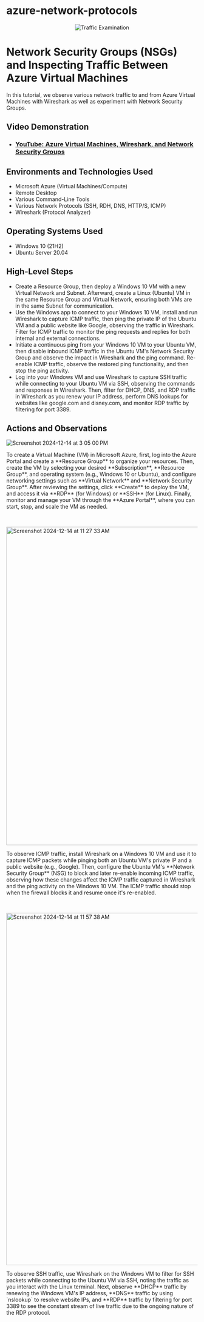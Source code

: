 # azure-network-protocols

<p align="center">
<img src="https://i.imgur.com/Ua7udoS.png" alt="Traffic Examination"/>
</p>

<h1>Network Security Groups (NSGs) and Inspecting Traffic Between Azure Virtual Machines</h1>
In this tutorial, we observe various network traffic to and from Azure Virtual Machines with Wireshark as well as experiment with Network Security Groups. <br />


<h2>Video Demonstration</h2>

- ### [YouTube: Azure Virtual Machines, Wireshark, and Network Security Groups](https://www.youtube.com)

<h2>Environments and Technologies Used</h2>

- Microsoft Azure (Virtual Machines/Compute)
- Remote Desktop
- Various Command-Line Tools
- Various Network Protocols (SSH, RDH, DNS, HTTP/S, ICMP)
- Wireshark (Protocol Analyzer)

<h2>Operating Systems Used </h2>

- Windows 10 (21H2)
- Ubuntu Server 20.04

<h2>High-Level Steps</h2>

- Create a Resource Group, then deploy a Windows 10 VM with a new Virtual Network and Subnet. Afterward, create a Linux (Ubuntu) VM in the same Resource Group and Virtual Network, ensuring both VMs are in the same Subnet for communication.
- Use the Windows app to connect to your Windows 10 VM, install and run Wireshark to capture ICMP traffic, then ping the private IP of the Ubuntu VM and a public website like Google, observing the traffic in Wireshark. Filter for ICMP traffic to monitor the ping requests and replies for both internal and external connections.
- Initiate a continuous ping from your Windows 10 VM to your Ubuntu VM, then disable inbound ICMP traffic in the Ubuntu VM's Network Security Group and observe the impact in Wireshark and the ping command. Re-enable ICMP traffic, observe the restored ping functionality, and then stop the ping activity.
- Log into your Windows VM and use Wireshark to capture SSH traffic while connecting to your Ubuntu VM via SSH, observing the commands and responses in Wireshark. Then, filter for DHCP, DNS, and RDP traffic in Wireshark as you renew your IP address, perform DNS lookups for websites like google.com and disney.com, and monitor RDP traffic by filtering for port 3389.

<h2>Actions and Observations</h2>

<p>
<img alt="Screenshot 2024-12-14 at 3 05 00 PM" src="https://github.com/user-attachments/assets/83ab89be-7a57-4fb9-a662-aba3a9f9974a" />


</p>
<p>
To create a Virtual Machine (VM) in Microsoft Azure, first, log into the Azure Portal and create a **Resource Group** to organize your resources. Then, create the VM by selecting your desired **Subscription**, **Resource Group**, and operating system (e.g., Windows 10 or Ubuntu), and configure networking settings such as **Virtual Network** and **Network Security Group**. After reviewing the settings, click **Create** to deploy the VM, and access it via **RDP** (for Windows) or **SSH** (for Linux). Finally, monitor and manage your VM through the **Azure Portal**, where you can start, stop, and scale the VM as needed.
</p>
<br />

<p>
<img <img width="836" alt="Screenshot 2024-12-14 at 11 27 33 AM" src="https://github.com/user-attachments/assets/21020b70-8ef1-42a9-954a-6b260e25923b" />

</p>
<p>
To observe ICMP traffic, install Wireshark on a Windows 10 VM and use it to capture ICMP packets while pinging both an Ubuntu VM's private IP and a public website (e.g., Google). Then, configure the Ubuntu VM's **Network Security Group** (NSG) to block and later re-enable incoming ICMP traffic, observing how these changes affect the ICMP traffic captured in Wireshark and the ping activity on the Windows 10 VM. The ICMP traffic should stop when the firewall blocks it and resume once it's re-enabled.
</p>
<br />

<p>
<img <img width="925" alt="Screenshot 2024-12-14 at 11 57 38 AM" src="https://github.com/user-attachments/assets/b72f80c1-6f9e-4d09-9982-04228337dc18" />

</p>
<p>
To observe SSH traffic, use Wireshark on the Windows VM to filter for SSH packets while connecting to the Ubuntu VM via SSH, noting the traffic as you interact with the Linux terminal. Next, observe **DHCP** traffic by renewing the Windows VM's IP address, **DNS** traffic by using `nslookup` to resolve website IPs, and **RDP** traffic by filtering for port 3389 to see the constant stream of live traffic due to the ongoing nature of the RDP protocol.
</p>
<br />
